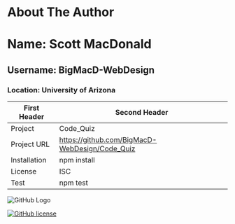 # About The Author
# Name: Scott MacDonald
## Username: BigMacD-WebDesign
### Location: University of Arizona

First Header | Second Header
-------------|---------------
Project      | Code_Quiz
Project URL  | https://github.com/BigMacD-WebDesign/Code_Quiz
Installation | npm install
License      | ISC
Test         | npm test


![GitHub Logo](https://avatars3.githubusercontent.com/u/60277883?v=4)

[![GitHub license](https://img.shields.io/badge/license-ISC-blue.svg)](https://github.com/BigMacD-WebDesign/Code_Quiz)
